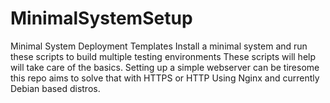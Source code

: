 # MinimalSystemSetup
Minimal System Deployment Templates
Install a minimal system and run these scripts to build multiple testing environments 
These scripts will help will take care of the basics.
Setting up a simple webserver can be tiresome this repo aims to solve that with HTTPS or HTTP
Using Nginx and currently Debian based distros.
